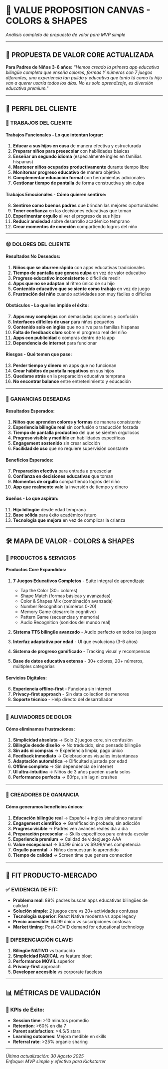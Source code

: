 # 💎 **VALUE PROPOSITION CANVAS - COLORS & SHAPES**
*Análisis completo de propuesta de valor para MVP simple*

---

## 🎯 **PROPUESTA DE VALOR CORE ACTUALIZADA**

**Para Padres de Niños 3-6 años:**
*"Hemos creado la primera app educativa bilingüe completa que enseña colores, formas Y números con 7 juegos diferentes, una experiencia tan pulida y educativa que tanto tú como tu hijo van a querer usarla todos los días. No es solo aprendizaje, es diversión educativa premium."*

---

## 👥 **PERFIL DEL CLIENTE**

### 🎯 **TRABAJOS DEL CLIENTE**

#### **Trabajos Funcionales - Lo que intentan lograr:**
1. **Educar a sus hijos en casa** de manera efectiva y estructurada
2. **Preparar niños para preescolar** con habilidades básicas
3. **Enseñar un segundo idioma** (especialmente inglés en familias hispanas)
4. **Mantener niños ocupados productivamente** durante tiempo libre
5. **Monitorear progreso educativo** de manera objetiva
6. **Complementar educación formal** con herramientas adicionales
7. **Gestionar tiempo de pantalla** de forma constructiva y sin culpa

#### **Trabajos Emocionales - Cómo quieren sentirse:**
8. **Sentirse como buenos padres** que brindan las mejores oportunidades
9. **Tener confianza** en las decisiones educativas que toman
10. **Experimentar orgullo** al ver el progreso de sus hijos
11. **Reducir ansiedad** sobre desarrollo académico temprano
12. **Crear momentos de conexión** compartiendo logros del niño

---

### 😫 **DOLORES DEL CLIENTE**

#### **Resultados No Deseados:**
1. **Niños que se aburren rápido** con apps educativas tradicionales
2. **Tiempo de pantalla que genera culpa** en vez de valor educativo
3. **Progreso educativo inconsistente** o difícil de medir
4. **Apps que no se adaptan** al ritmo único de su hijo
5. **Contenido educativo que se siente como trabajo** en vez de juego
6. **Frustración del niño** cuando actividades son muy fáciles o difíciles

#### **Obstáculos - Lo que les impide el éxito:**
7. **Apps muy complejas** con demasiadas opciones y confusión
8. **Interfaces difíciles de usar** para niños pequeños
9. **Contenido solo en inglés** que no sirve para familias hispanas
10. **Falta de feedback claro** sobre el progreso real del niño
11. **Apps con publicidad** o compras dentro de la app
12. **Dependencia de internet** para funcionar

#### **Riesgos - Qué temen que pase:**
13. **Perder tiempo y dinero** en apps que no funcionan
14. **Crear hábitos de pantalla negativos** en sus hijos
15. **Quedarse atrás** en la preparación educativa temprana
16. **No encontrar balance** entre entretenimiento y educación

---

### 🎁 **GANANCIAS DESEADAS**

#### **Resultados Esperados:**
1. **Niños que aprenden colores y formas** de manera consistente
2. **Experiencia bilingüe real** sin confusión o traducción forzada
3. **Tiempo de pantalla productivo** del que se sienten orgullosos
4. **Progreso visible y medible** en habilidades específicas
5. **Engagement sostenido** sin crear adicción
6. **Facilidad de uso** que no requiere supervisión constante

#### **Beneficios Esperados:**
7. **Preparación efectiva** para entrada a preescolar
8. **Confianza en decisiones educativas** que toman
9. **Momentos de orgullo** compartiendo logros del niño
10. **App que realmente vale** la inversión de tiempo y dinero

#### **Sueños - Lo que aspiran:**
11. **Hijo bilingüe** desde edad temprana
12. **Base sólida** para éxito académico futuro
13. **Tecnología que mejora** en vez de complicar la crianza

---

## 🛠️ **MAPA DE VALOR - COLORS & SHAPES**

### 🚀 **PRODUCTOS & SERVICIOS**

#### **Productos Core Expandidos:**
1. **7 Juegos Educativos Completos** - Suite integral de aprendizaje
   - Tap the Color (30+ colores)
   - Shape Match (formas básicas y avanzadas)  
   - Color & Shapes Mix (combinación avanzada)
   - Number Recognition (números 0-20)
   - Memory Game (desarrollo cognitivo)
   - Pattern Game (secuencias y memoria)
   - Audio Recognition (sonidos del mundo real)

2. **Sistema TTS bilingüe avanzado** - Audio perfecto en todos los juegos
3. **Interfaz adaptativa por edad** - UI que evoluciona (3-6 años)
4. **Sistema de progreso gamificado** - Tracking visual y recompensas
5. **Base de datos educativa extensa** - 30+ colores, 20+ números, múltiples categorías

#### **Servicios Digitales:**
6. **Experiencia offline-first** - Funciona sin internet
7. **Privacy-first approach** - Sin data collection de menores
8. **Soporte técnico** - Help directo del desarrollador

---

### 💊 **ALIVIADORES DE DOLOR**

#### **Cómo eliminamos frustraciones:**
1. **Simplicidad absoluta** → Solo 2 juegos core, sin confusión
2. **Bilingüe desde diseño** → No traducido, sino pensado bilingüe
3. **Sin ads ni compras** → Experiencia limpia, pago único
4. **Feedback inmediato** → Celebraciones visuales instantáneas
5. **Adaptación automática** → Dificultad ajustada por edad
6. **Offline completo** → Sin dependencia de internet
7. **UI ultra-intuitiva** → Niños de 3 años pueden usarla solos
8. **Performance perfecta** → 60fps, sin lag ni crashes

---

### 🎁 **CREADORES DE GANANCIA**

#### **Cómo generamos beneficios únicos:**
1. **Educación bilingüe real** → Español + inglés simultáneo natural
2. **Engagement científico** → Gamificación probada, sin adicción
3. **Progreso visible** → Padres ven avances reales día a día
4. **Preparación preescolar** → Skills específicos para entrada escolar
5. **Experiencia premium** → Calidad de videojuego AAA
6. **Value excepcional** → $4.99 único vs $9.99/mes competencia
7. **Orgullo parental** → Niños demuestran lo aprendido
8. **Tiempo de calidad** → Screen time que genera connection

---

## 🎯 **FIT PRODUCTO-MERCADO**

### ✅ **EVIDENCIA DE FIT:**
- **Problema real**: 89% padres buscan apps educativas bilingües de calidad
- **Solución simple**: 2 juegos core vs 20+ actividades confusas
- **Tecnología superior**: React Native moderna vs apps legacy
- **Precio accesible**: $4.99 único vs suscripciones costosas
- **Market timing**: Post-COVID demand for educational technology

### 🎪 **DIFERENCIACIÓN CLAVE:**
1. **Bilingüe NATIVO** vs traducido
2. **Simplicidad RADICAL** vs feature bloat
3. **Performance MÓVIL** superior
4. **Privacy-first** approach
5. **Developer accesible** vs corporate faceless

---

## 📊 **MÉTRICAS DE VALIDACIÓN**

### 🎯 **KPIs de Éxito:**
- **Session time**: >10 minutos promedio
- **Retention**: >60% en día 7
- **Parent satisfaction**: >4.5/5 stars
- **Learning outcomes**: Mejora medible en skills
- **Referral rate**: >25% organic sharing

---

*Última actualización: 30 Agosto 2025*  
*Enfoque: MVP simple y efectivo para Kickstarter*
